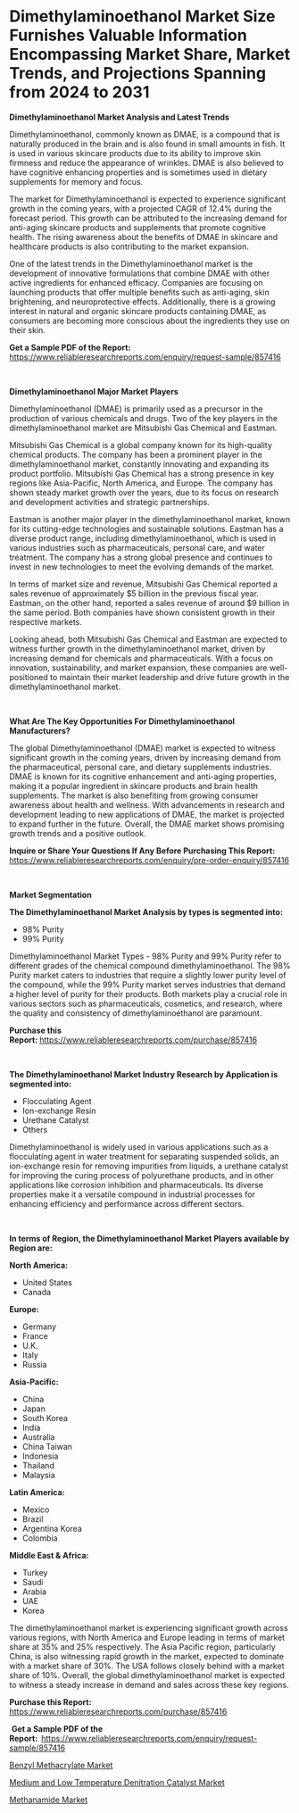 <p><h1>Dimethylaminoethanol Market Size Furnishes Valuable Information Encompassing Market Share, Market Trends, and Projections Spanning from 2024 to 2031</h1></p><p><strong>Dimethylaminoethanol Market Analysis and Latest Trends</strong></p>
<p><p>Dimethylaminoethanol, commonly known as DMAE, is a compound that is naturally produced in the brain and is also found in small amounts in fish. It is used in various skincare products due to its ability to improve skin firmness and reduce the appearance of wrinkles. DMAE is also believed to have cognitive enhancing properties and is sometimes used in dietary supplements for memory and focus.</p><p>The market for Dimethylaminoethanol is expected to experience significant growth in the coming years, with a projected CAGR of 12.4% during the forecast period. This growth can be attributed to the increasing demand for anti-aging skincare products and supplements that promote cognitive health. The rising awareness about the benefits of DMAE in skincare and healthcare products is also contributing to the market expansion.</p><p>One of the latest trends in the Dimethylaminoethanol market is the development of innovative formulations that combine DMAE with other active ingredients for enhanced efficacy. Companies are focusing on launching products that offer multiple benefits such as anti-aging, skin brightening, and neuroprotective effects. Additionally, there is a growing interest in natural and organic skincare products containing DMAE, as consumers are becoming more conscious about the ingredients they use on their skin.</p></p>
<p><strong>Get a Sample PDF of the Report:&nbsp;</strong> <a href="https://www.reliableresearchreports.com/enquiry/request-sample/857416">https://www.reliableresearchreports.com/enquiry/request-sample/857416</a></p>
<p>&nbsp;</p>
<p><strong>Dimethylaminoethanol Major Market Players</strong></p>
<p><p>Dimethylaminoethanol (DMAE) is primarily used as a precursor in the production of various chemicals and drugs. Two of the key players in the dimethylaminoethanol market are Mitsubishi Gas Chemical and Eastman. </p><p>Mitsubishi Gas Chemical is a global company known for its high-quality chemical products. The company has been a prominent player in the dimethylaminoethanol market, constantly innovating and expanding its product portfolio. Mitsubishi Gas Chemical has a strong presence in key regions like Asia-Pacific, North America, and Europe. The company has shown steady market growth over the years, due to its focus on research and development activities and strategic partnerships.</p><p>Eastman is another major player in the dimethylaminoethanol market, known for its cutting-edge technologies and sustainable solutions. Eastman has a diverse product range, including dimethylaminoethanol, which is used in various industries such as pharmaceuticals, personal care, and water treatment. The company has a strong global presence and continues to invest in new technologies to meet the evolving demands of the market.</p><p>In terms of market size and revenue, Mitsubishi Gas Chemical reported a sales revenue of approximately $5 billion in the previous fiscal year. Eastman, on the other hand, reported a sales revenue of around $9 billion in the same period. Both companies have shown consistent growth in their respective markets.</p><p>Looking ahead, both Mitsubishi Gas Chemical and Eastman are expected to witness further growth in the dimethylaminoethanol market, driven by increasing demand for chemicals and pharmaceuticals. With a focus on innovation, sustainability, and market expansion, these companies are well-positioned to maintain their market leadership and drive future growth in the dimethylaminoethanol market.</p></p>
<p>&nbsp;</p>
<p><strong>What Are The Key Opportunities For Dimethylaminoethanol Manufacturers?</strong></p>
<p><p>The global Dimethylaminoethanol (DMAE) market is expected to witness significant growth in the coming years, driven by increasing demand from the pharmaceutical, personal care, and dietary supplements industries. DMAE is known for its cognitive enhancement and anti-aging properties, making it a popular ingredient in skincare products and brain health supplements. The market is also benefiting from growing consumer awareness about health and wellness. With advancements in research and development leading to new applications of DMAE, the market is projected to expand further in the future. Overall, the DMAE market shows promising growth trends and a positive outlook.</p></p>
<p><strong>Inquire or Share Your Questions If Any Before Purchasing This Report:</strong> <a href="https://www.reliableresearchreports.com/enquiry/pre-order-enquiry/857416">https://www.reliableresearchreports.com/enquiry/pre-order-enquiry/857416</a></p>
<p>&nbsp;</p>
<p><strong>Market Segmentation</strong></p>
<p><strong>The Dimethylaminoethanol Market Analysis by types is segmented into:</strong></p>
<p><ul><li>98% Purity</li><li>99% Purity</li></ul></p>
<p><p>Dimethylaminoethanol Market Types - 98% Purity and 99% Purity refer to different grades of the chemical compound dimethylaminoethanol. The 98% Purity market caters to industries that require a slightly lower purity level of the compound, while the 99% Purity market serves industries that demand a higher level of purity for their products. Both markets play a crucial role in various sectors such as pharmaceuticals, cosmetics, and research, where the quality and consistency of dimethylaminoethanol are paramount.</p></p>
<p><strong>Purchase this Report:&nbsp;</strong><a href="https://www.reliableresearchreports.com/purchase/857416">https://www.reliableresearchreports.com/purchase/857416</a></p>
<p>&nbsp;</p>
<p><strong>The Dimethylaminoethanol Market Industry Research by Application is segmented into:</strong></p>
<p><ul><li>Flocculating Agent</li><li>Ion-exchange Resin</li><li>Urethane Catalyst</li><li>Others</li></ul></p>
<p><p>Dimethylaminoethanol is widely used in various applications such as a flocculating agent in water treatment for separating suspended solids, an ion-exchange resin for removing impurities from liquids, a urethane catalyst for improving the curing process of polyurethane products, and in other applications like corrosion inhibition and pharmaceuticals. Its diverse properties make it a versatile compound in industrial processes for enhancing efficiency and performance across different sectors.</p></p>
<p>&nbsp;</p>
<p><strong>In terms of Region, the Dimethylaminoethanol Market Players available by Region are:</strong></p>
<p>
    <p> <strong> North America: </strong>
        <ul>
            <li>United States</li>
            <li>Canada</li>
        </ul>
        </p> 
    <p> <strong> Europe: </strong>
        <ul>
            <li>Germany</li>
            <li>France</li>
            <li>U.K.</li>
            <li>Italy</li>
            <li>Russia</li>
        </ul>
        </p> 
    <p> <strong> Asia-Pacific: </strong>
        <ul>
            <li>China</li>
            <li>Japan</li>
            <li>South Korea</li>
            <li>India</li>
            <li>Australia</li>
            <li>China Taiwan</li>
            <li>Indonesia</li>
            <li>Thailand</li>
            <li>Malaysia</li>
        </ul>
        </p> 
    <p> <strong> Latin America: </strong>
        <ul>
            <li>Mexico</li>
            <li>Brazil</li>
            <li>Argentina Korea</li>
            <li>Colombia</li>
        </ul>
        </p> 
    <p> <strong> Middle East & Africa: </strong>
        <ul>
            <li>Turkey</li>
            <li>Saudi</li>
            <li>Arabia</li>
            <li>UAE</li>
            <li>Korea</li>
        </ul>
    </p>
    </p>
<p><p>The dimethylaminoethanol market is experiencing significant growth across various regions, with North America and Europe leading in terms of market share at 35% and 25% respectively. The Asia Pacific region, particularly China, is also witnessing rapid growth in the market, expected to dominate with a market share of 30%. The USA follows closely behind with a market share of 10%. Overall, the global dimethylaminoethanol market is expected to witness a steady increase in demand and sales across these key regions.</p></p>
<p><strong>Purchase this Report: </strong><a href="https://www.reliableresearchreports.com/purchase/857416">https://www.reliableresearchreports.com/purchase/857416</a></p>
<p>&nbsp;<strong>Get a Sample PDF of the Report:&nbsp;&nbsp;</strong><a href="https://www.reliableresearchreports.com/enquiry/request-sample/857416">https://www.reliableresearchreports.com/enquiry/request-sample/857416</a></p>
<p><strong></strong></p>
<p><p><a href="https://github.com/edytherolanlouisejk1miz0wig/Market-Research-Report-List-1/blob/main/benzyl-methacrylate-market.md">Benzyl Methacrylate Market</a></p><p><a href="https://view.publitas.com/reportprime-1/medium-and-low-temperature-denitration-catalyst-market-size-focuses-on-market-dynamics-in-depth-analysis-and-future-projections-of-its-market-forecasted-for-period-from-2024-to-2031/">Medium and Low Temperature Denitration Catalyst Market</a></p><p><a href="https://github.com/peachesmcdowel1/Market-Research-Report-List-1/blob/main/methanamide-market.md">Methanamide Market</a></p></p>